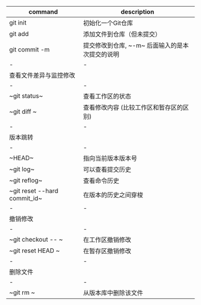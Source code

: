  command                   | description                                    
-|-
 git init                | 初始化一个Git仓库                               
 git add <file>          | 添加文件到仓库（但未提交）                      
 git commit -m <message> | 提交修改到仓库, ~-m~ 后面输入的是本次提交的说明 
-|-
 查看文件差异与监控修改       |                                         
-|-
 ~git status~                 | 查看工作区的状态                        
 ~git diff <file>~            | 查看修改内容 (比较工作区和暂存区的区别) 
-|-
 版本跳转                     |                                         
-|-
 ~HEAD~                       | 指向当前版本版本号                      
 ~git log~                    | 可以查看提交历史                        
 ~git reflog~                 | 查看命令历史                            
 ~git reset --hard commit_id~ | 在版本的历史之间穿梭                    
-|-
 撤销修改                     |                                         
-|-
 ~git checkout -- <file>~     | 在工作区撤销修改                        
 ~git reset HEAD <file>~      | 在暂存区撤销修改                        
-|-
 删除文件                     |                                         
-|-
 ~git rm <file>~              | 从版本库中删除该文件                    



